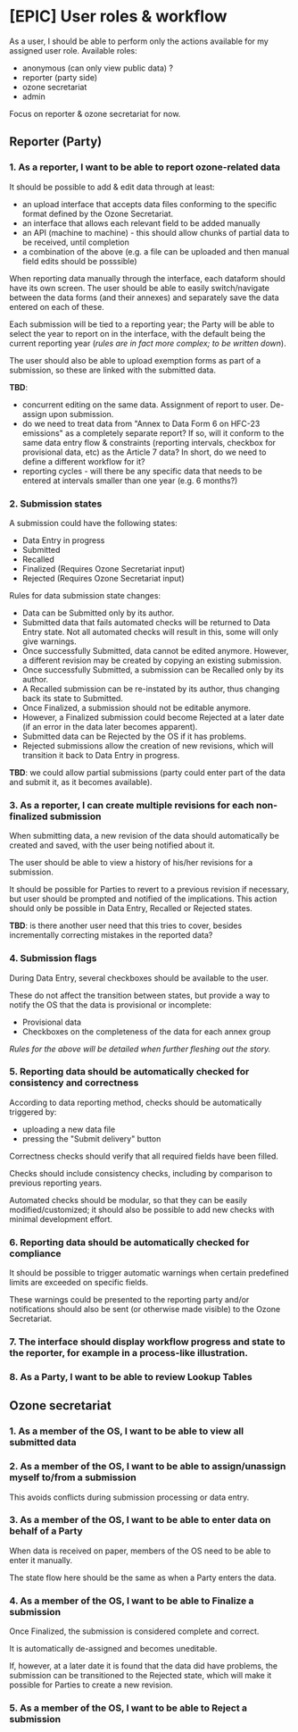 # [EPIC] User roles & workflow

As a user, I should be able to perform only the actions available for my assigned user role.
Available roles:
- anonymous (can only view public data) ?
- reporter (party side)
- ozone secretariat
- admin

Focus on reporter & ozone secretariat for now.

## Reporter (Party)

### 1. As a reporter, I want to be able to report ozone-related data

It should be possible to add & edit data through at least:
 - an upload interface that accepts data files conforming to the specific format defined by the Ozone Secretariat.
 - an interface that allows each relevant field to be added manually
 - an API (machine to machine) - this should allow chunks of partial data to be received, until completion
 - a combination of the above (e.g. a file can be uploaded and then manual field edits should be posssible)

When reporting data manually through the interface, each dataform should have its own screen. The user should be able to easily switch/navigate between the data forms (and their annexes) and separately save the data entered on each of these.

Each submission will be tied to a reporting year; the Party will be able to select the year to report on in the interface, with the default being the current reporting year (*rules are in fact more complex; to be written down*).

The user should also be able to upload exemption forms as part of a submission, so these are linked with the submitted data.

**TBD**:
- concurrent editing on the same data. Assignment of report to user. De-assign upon submission.
- do we need to treat data from "Annex to Data Form 6 on HFC-23 emissions" as a completely separate report? If so, will it conform to the same data entry flow & constraints (reporting intervals, checkbox for provisional data, etc) as the Article 7 data? In short, do we need to define a different workflow for it?
- reporting cycles - will there be any specific data that needs to be entered at intervals smaller than one year (e.g. 6 months?)


### 2. Submission states
 
A submission could have the following states:
 - Data Entry in progress
 - Submitted
 - Recalled
 - Finalized (Requires Ozone Secretariat input)
 - Rejected (Requires Ozone Secretariat input)
 
Rules for data submission state changes:
 - Data can be Submitted only by its author.
 - Submitted data that fails automated checks will be returned to Data Entry state. Not all automated checks will result in this, some will only give warnings.
 - Once successfully Submitted, data cannot be edited anymore. However, a different revision may be created by copying an existing submission.
 - Once successfully Submitted, a submission can be Recalled only by its author.
 - A Recalled submission can be re-instated by its author, thus changing back its state to Submitted.
 - Once Finalized, a submission should not be editable anymore.
 - However, a Finalized submission could become Rejected at a later date (if an error in the data later becomes apparent).
 - Submitted data can be Rejected by the OS if it has problems.
 - Rejected submissions allow the creation of new revisions, which will transition it back to Data Entry in progress.
 
**TBD**: we could allow partial submissions (party could enter part of the data and submit it, as it becomes available).
 
 
### 3. As a reporter, I can create multiple revisions for each non-finalized submission

When submitting data, a new revision of the data should automatically be created and saved, with the user being notified about it.

The user should be able to view a history of his/her revisions for a submission.

It should be possible for Parties to revert to a previous revision if necessary, but user should be prompted and notified of the implications. This action should only be possible in Data Entry, Recalled or Rejected states.
 
**TBD**: is there another user need that this tries to cover, besides incrementally correcting mistakes in the reported data?
 
 
### 4. Submission flags
 
During Data Entry, several checkboxes should be available to the user.

These do not affect the transition between states, but provide a way to notify the OS that the data is provisional or incomplete:
 - Provisional data
 - Checkboxes on the completeness of the data for each annex group

*Rules for the above will be detailed when further fleshing out the story.*

 
### 5. Reporting data should be automatically checked for consistency and correctness
 
According to data reporting method, checks should be automatically triggered by:
 - uploading a new data file
 - pressing the "Submit delivery" button
 
Correctness checks should verify that all required fields have been filled.

Checks should include consistency checks, including by comparison to previous reporting years.

Automated checks should be modular, so that they can be easily modified/customized; it should also be possible to add new checks with minimal development effort.


### 6. Reporting data should be automatically checked for compliance
 
It should be possible to trigger automatic warnings when certain predefined limits are exceeded on specific fields.

These warnings could be presented to the reporting party and/or notifications should also be sent (or otherwise made visible) to the Ozone Secretariat.
 
 
### 7. The interface should display workflow progress and state to the reporter, for example in a process-like illustration.


### 8. As a Party, I want to be able to review Lookup Tables



## Ozone secretariat

### 1. As a member of the OS, I want to be able to view all submitted data


### 2. As a member of the OS, I want to be able to assign/unassign myself to/from a submission

 This avoids conflicts during submission processing or data entry.


### 3. As a member of the OS, I want to be able to enter data on behalf of a Party
 When data is received on paper, members of the OS need to be able to enter it manually.

 The state flow here should be the same as when a Party enters the data.


### 4. As a member of the OS, I want to be able to Finalize a submission
 Once Finalized, the submission is considered complete and correct.

 It is automatically de-assigned and becomes uneditable.

 If, however, at a later date it is found that the data did have problems, the submission can be transitioned to the Rejected state, which will make it possible for Parties to create a new revision.


### 5. As a member of the OS, I want to be able to Reject a submission
 



